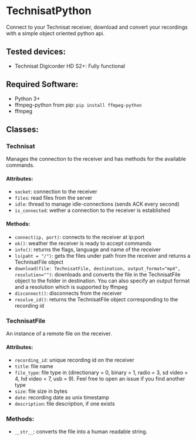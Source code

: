 # TechnisatPython
Connect to your Technisat receiver, download and convert your recordings with a simple object oriented python api.

## Tested devices:
+ Technisat Digicorder HD S2+: Fully functional

## Required Software:
+ Python 3+
+ ffmpeg-python from pip: ```pip install ffmpeg-python```
+ ffmpeg

## Classes:
### Technisat
Manages the connection to the receiver and has methods for the available commands.
#### Attributes:
+ ```socket```: connection to the receiver
+ ```files```: read files from the server
+ ```idle```: thread to manage idle-connections (sends ACK every second)
+ ```is_connected```: wether a connection to the receiver is established
#### Methods:
+ ```connect(ip, port)```: connects to the receiver at ip:port
+ ```ok()```: weather the receiver is ready to accept commands
+ ```info()```: returns the flags, language and name of the receiver
+ ```ls(paht = "/")```: gets the files under path from the receiver and returns a TechnisatFile object
+ ```download(file: TechnisatFile, destination, output_format="mp4", resolution="")```: downloads and converts the file in the TechnisatFile object to the folder in destination. You can also specify an output format and a resolution which is supported by ffmpeg
+ ```disconnect()```: disconnects from the receiver
+ ```resolve_id()```: returns the TechnisatFile object corresponding to the recording id
### TechnisatFile
An instance of a remote file on the receiver.
#### Attributes:
+ ```recording_id```: unique recording id on the receiver
+ ```title```: file name
+ ```file_type```: file type in (directionary = 0, binary = 1, radio = 3, sd video = 4, hd video = 7, usb = 9). Feel free to open an issue if you find another type
+ ```size```: file size in bytes
+ ```date```: recording date as unix timestamp
+ ```description```: file description, if one exists
### Methods:
+ ```__str__```: converts the file into a human readable string.
